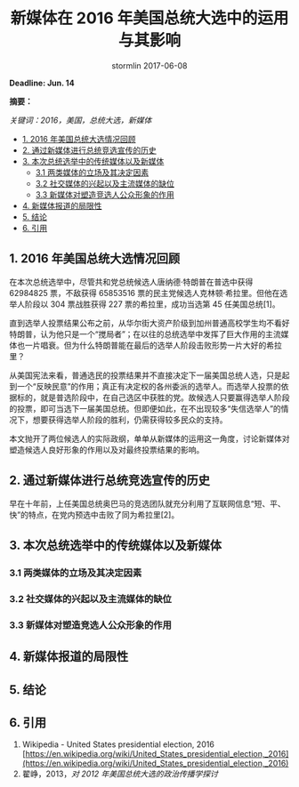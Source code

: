 <h1 style="text-align: center">新媒体在 2016 年美国总统大选中的运用与其影响</h1>
<p style="text-align: center">stormlin 2017-06-08</p>

**Deadline: Jun. 14**

**摘要：**

*关键词：2016，美国，总统大选，新媒体*

<!-- TOC -->

- [1. 2016 年美国总统大选情况回顾](#1-2016-年美国总统大选情况回顾)
- [2. 通过新媒体进行总统竞选宣传的历史](#2-通过新媒体进行总统竞选宣传的历史)
- [3. 本次总统选举中的传统媒体以及新媒体](#3-本次总统选举中的传统媒体以及新媒体)
    - [3.1 两类媒体的立场及其决定因素](#31-两类媒体的立场及其决定因素)
    - [3.2 社交媒体的兴起以及主流媒体的缺位](#32-社交媒体的兴起以及主流媒体的缺位)
    - [3.3 新媒体对塑造竞选人公众形象的作用](#33-新媒体对塑造竞选人公众形象的作用)
- [4. 新媒体报道的局限性](#4-新媒体报道的局限性)
- [5. 结论](#5-结论)
- [6. 引用](#6-引用)

<!-- /TOC -->

## 1. 2016 年美国总统大选情况回顾

在本次总统选举中，尽管共和党总统候选人唐纳德·特朗普在普选中获得 62984825 票，不敌获得 65853516 票的民主党候选人克林顿·希拉里。但他在选举人阶段以 304 票战胜获得 227 票的希拉里，成功当选第 45 任美国总统[1]。

直到选举人投票结果公布之前，从华尔街大资产阶级到加州普通高校学生均不看好特朗普，认为他只是一个“搅局者”；在以往的总统选举中发挥了巨大作用的主流媒体也一片唱衰。但为什么特朗普能在最后的选举人阶段击败形势一片大好的希拉里？

从美国宪法来看，普通选民的投票结果并不直接决定下一届美国总统人选，只是起到一个“反映民意”的作用；真正有决定权的各州委派的选举人。而选举人投票的依据标的，就是普选阶段中，在自己选区中获胜的党。故候选人只要赢得选举人阶段的投票，即可当选下一届美国总统。但即便如此，在不出现较多“失信选举人”的情况下，想要获得选举人阶段的胜利，仍需获得较多民众的支持。

本文抛开了两位候选人的实际政纲，单单从新媒体的运用这一角度，讨论新媒体对塑造候选人良好形象的作用以及对最终投票结果的影响。

## 2. 通过新媒体进行总统竞选宣传的历史

早在十年前，上任美国总统奥巴马的竞选团队就充分利用了互联网信息“短、平、快”的特点，在党内预选中击败了同为希拉里[2]。

## 3. 本次总统选举中的传统媒体以及新媒体

### 3.1 两类媒体的立场及其决定因素

### 3.2 社交媒体的兴起以及主流媒体的缺位

### 3.3 新媒体对塑造竞选人公众形象的作用

## 4. 新媒体报道的局限性

## 5. 结论

## 6. 引用

1.  Wikipedia - United States presidential election, 2016   [https://en.wikipedia.org/wiki/United_States_presidential_election,_2016](https://en.wikipedia.org/wiki/United_States_presidential_election,_2016)
2.  翟峥，2013，*对 2012 年美国总统大选的政治传播学探讨*
